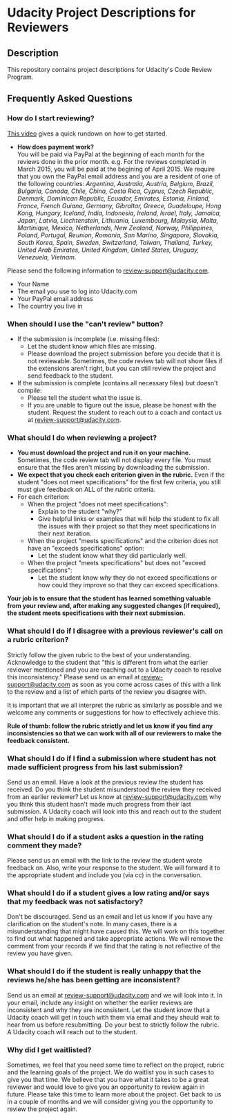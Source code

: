 # Udacity Project Descriptions for Reviewers

## Description
This repository contains project descriptions for Udacity's Code Review Program. 

## Frequently Asked Questions

### How do I start reviewing?
[This video](https://www.youtube.com/watch?v=9o3_ovnxIYI) gives a quick rundown on how to get started.

* **How does payment work?** <br /> 
  You will be paid via PayPal at the beginning of each month for the reviews done in the prior month. 
e.g. For the reviews completed in March 2015, you will be paid at the begining of April 2015. We require that you own the PayPal email address and you are a resident of one of the following countries: *Argentina, Australia, Austria, Belgium, Brazil, Bulgaria, Canada, Chile, China, Costa Rica, Cyprus, Czech Republic, Denmark, Dominican Republic, Ecuador, Emirates, Estonia, Finland, France, French Guiana, Germany, Gibraltar, Greece, Guadeloupe, Hong Kong, Hungary, Iceland, India, Indonesia, Ireland, Israel, Italy, Jamaica, Japan, Latvia, Liechtenstein, Lithuania, Luxembourg, Malaysia, Malta, Martinique, Mexico, Netherlands, New Zealand, Norway, Philippines, Poland, Portugal, Reunion, Romania, San Marino, Singapore, Slovakia, South Korea, Spain, Sweden, Switzerland, Taiwan, Thailand, Turkey, United Arab Emirates, United Kingdom, United States, Uruguay, Venezuela, Vietnam*.

Please send the following information to review-support@udacity.com. 
* Your Name
* The email you use to log into Udacity.com
* Your PayPal email address
* The country you live in

### When should I use the "can't review" button?
* If the submission is incomplete (i.e. missing files):
  * Let the student know which files are missing.
  * Please download the project submission before you decide that it is not reviewable. Sometimes, the code review tab will not show files if the extensions aren't right, but you can still review the project and send feedback to the student. 
* If the submission is complete (contains all necessary files) but doesn't compile:
  * Please tell the student what the issue is.
  * If you are unable to figure out the issue, please be honest with the student. Request the student to reach out to a coach and contact us at review-support@udacity.com.

### What should I do when reviewing a project?
* **You must download the project and run it on your machine.** Sometimes, the code review tab will not display every file. You must ensure that the files aren't missing by downloading the submission. 
* **We expect that you check each criterion given in the rubric.** Even if the student "does not meet specifications" for the first few criteria, you still must give feedback on ALL of the rubric criteria.
* For each criterion:
  * When the project "does not meet specifications":
    * Explain to the student "why?"
    * Give helpful links or examples that will help the student to fix all the issues with their project so that they meet specifications in their next iteration.
  * When the project "meets specifications" and the criterion does not have an "exceeds specifications" option:
    * Let the student know what they did particularly well.
  * When the project "meets specifications" but does not "exceed specifications":
    * Let the student know *why* they do not exceed specifications or how could they improve so that they can exceed specifications.  

**Your job is to ensure that the student has learned something valuable from your review and, after making any suggested changes (if required), the student meets specifications with their next submission.**

### What should I do if I disagree with a previous reviewer's call on a rubric criterion?
Strictly follow the given rubric to the best of your understanding. Acknowledge to the student that "this is different from what the earlier reviewer mentioned and you are reaching out to a Udacity coach to resolve this inconsistency." Please send us an email at review-support@udacity.com as soon as you come across cases of this with a link to the review and a list of which parts of the review you disagree with.  

It is important that we all interpret the rubric as similarly as possible and we welcome any comments or suggestions for how to effectively achieve this.

**Rule of thumb: follow the rubric strictly and let us know if you find any inconsistencies so that we can work with all of our reviewers to make the feedback consistent.**

### What should I do if I find a submission where student has not made sufficient progress from his last submission?
Send us an email. Have a look at the previous review the student has received. Do you think the student misunderstood the review they received from an earlier reviewer? Let us know at review-support@udacity.com why you think this student hasn't made much progress from their last submission. A Udacity coach will look into this and reach out to the student and offer help in making progress. 

### What should I do if a student asks a question in the rating comment they made? 
Please send us an email with the link to the review the student wrote feedback on. Also, write your response to the student. We will forward it to the appropriate student and include you (via cc) in the conversation.

### What should I do if a student gives a low rating and/or says that my feedback was not satisfactory?
Don't be discouraged. Send us an email and let us know if you have any clarification on the student's note. In many cases, there is a misunderstanding that might have caused this. We will work on this together to find out what happened and take appropriate actions. We will remove the comment from your records if we find that the rating is not reflective of the review you have given.

### What should I do if the student is really unhappy that the reviews he/she has been getting are inconsistent? 
Send us an email at review-support@udacity.com and we will look into it. In your email, include any insight on whether the earlier reviews are inconsistent and why they are inconsistent. Let the student know that a Udacity coach will get in touch with them via email and they should wait to hear from us before resubmitting. Do your best to strictly follow the rubric. A Udacity coach will reach out to the student. 

### Why did I get waitlisted?
Sometimes, we feel that you need some time to reflect on the project, rubric and the learning goals of the project. We do waitlist you in such cases to give you that time. We believe that you have what it takes to be a great reviewer and would love to give you an opportunity to review again in future. Please take this time to learn more about the project. Get back to us in a couple of months and we will consider giving you the opportunity to review the project again.
